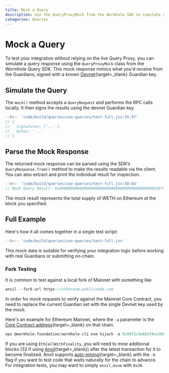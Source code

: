 ```yaml
---
title: Mock a Query
description: Use the QueryProxyMock from the Wormhole SDK to simulate a Wormhole query response to test your app without calling the live Query Proxy.
categories: Queries
---
```


# Mock a Query

To test your integration without relying on the live Query Proxy, you can simulate a query response using the `QueryProxyMock` class from the Wormhole Query SDK. This mock response mimics what you'd receive from the Guardians, signed with a known [Devnet](https://github.com/wormhole-foundation/wormhole/blob/main/DEVELOP.md){target=\_blank} Guardian key.

## Simulate the Query

The `mock()` method accepts a `QueryRequest` and performs the RPC calls locally. It then signs the results using the devnet Guardian key.

```jsx
--8<-- 'code/build/queries/use-queries/test-full.jsx:55:57'
// {
//   signatures: ['...'],
//   bytes: '...'
// }
```

## Parse the Mock Response

The returned mock response can be parsed using the SDK’s `QueryResponse.from()` method to make the results readable via the client. You can also extract and print the individual result for inspection.

```jsx
--8<-- 'code/build/queries/use-queries/test-full.jsx:58:64'
// Mock Query Result: 0x000000000000000000000000000000000000000000029fd09d4d81addb3ccfee (3172556167631284394053614)
```

The mock result represents the total supply of WETH on Ethereum at the block you specified.

## Full Example

Here's how it all comes together in a single test script:

```jsx
--8<-- 'code/build/queries/use-queries/test-full.jsx'
```

This mock data is suitable for verifying your integration logic before working with real Guardians or submitting on-chain.

### Fork Testing

It is common to test against a local fork of Mainnet with something like

```jsx
anvil --fork-url https://ethereum.publicnode.com
```

In order for mock requests to verify against the Mainnet Core Contract, you need to replace the current Guardian set with the single Devnet key used by the mock.

Here's an example for Ethereum Mainnet, where the `-a` parameter is the [Core Contract address](/docs/build/reference/contract-addresses/#core-contracts){target=\_blank} on that chain.

```jsx
npx @wormhole-foundation/wormhole-cli evm hijack -a 0x98f3c9e6E3fAce36bAAd05FE09d375Ef1464288B -g 0xbeFA429d57cD18b7F8A4d91A2da9AB4AF05d0FBe
```

If you are using `EthCallWithFinality`, you will need to mine additional blocks (32 if using [Anvil](https://book.getfoundry.sh/anvil/){target=\_blank}) after the latest transaction for it to become finalized. Anvil supports [auto-mining](https://book.getfoundry.sh/reference/anvil/#mining-modes){target=\_blank} with the `-b` flag if you want to test code that waits naturally for the chain to advance. For integration tests, you may want to simply `anvil_mine` with `0x20`.


